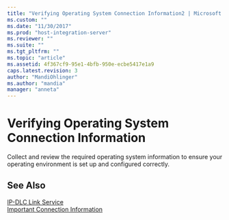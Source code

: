 ```yaml
---
title: "Verifying Operating System Connection Information2 | Microsoft Docs"
ms.custom: ""
ms.date: "11/30/2017"
ms.prod: "host-integration-server"
ms.reviewer: ""
ms.suite: ""
ms.tgt_pltfrm: ""
ms.topic: "article"
ms.assetid: 4f367cf9-95e1-4bfb-950e-ecbe5417e1a9
caps.latest.revision: 3
author: "MandiOhlinger"
ms.author: "mandia"
manager: "anneta"
---
```

# Verifying Operating System Connection Information
Collect and review the required operating system information to ensure your operating environment is set up and configured correctly.  
  
## See Also  
 [IP-DLC Link Service](./ip-dlc-link-service2.md)   
 [Important Connection Information](../core/important-connection-information2.md)